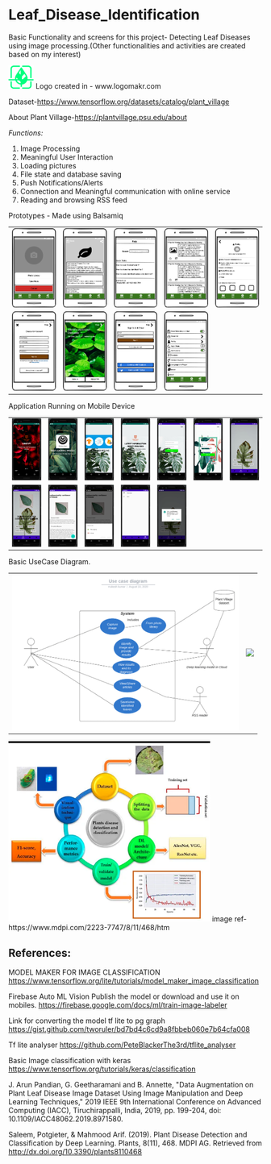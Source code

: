# Leaf_Disease_Identification
Basic Functionality and screens for this project- Detecting Leaf Diseases using image processing.(Other functionalities and activities are created based on my interest)

<img src="https://github.com/multiskilled/Leaf_Disease_Identification/blob/master/Project%20info/logo.png" width="50">
Logo created in - www.logomakr.com

Dataset-https://www.tensorflow.org/datasets/catalog/plant_village

About Plant Village-https://plantvillage.psu.edu/about


*Functions:*
1. Image Processing 
2. Meaningful User Interaction
3. Loading pictures
4. File state and database saving
5. Push Notifications/Alerts
6. Connection and Meaningful communication with online service
7. Reading and browsing RSS feed

Prototypes - Made using Balsamiq

<table> <tr> 
  <td> <img src="https://github.com/multiskilled/Leaf_Disease_Identification/blob/master/Prototype/p1.png" width="150"> </td>
  <td> <img src="https://github.com/multiskilled/Leaf_Disease_Identification/blob/master/Prototype/p2.png" width="150"> </td>
  <td> <img src="https://github.com/multiskilled/Leaf_Disease_Identification/blob/master/Prototype/p3.png" width="150"> </td>
  <td> <img src="https://github.com/multiskilled/Leaf_Disease_Identification/blob/master/Prototype/p4.png" width="150"> </td>
  <td> <img src="https://github.com/multiskilled/Leaf_Disease_Identification/blob/master/Prototype/p5.png" width="150"> </td>
  </tr>
  <tr>
  <td> <img src="https://github.com/multiskilled/Leaf_Disease_Identification/blob/master/Prototype/p6.png" width="150"> </td>
  <td> <img src="https://github.com/multiskilled/Leaf_Disease_Identification/blob/master/Prototype/p7.png" width="150"> </td>
  <td> <img src="https://github.com/multiskilled/Leaf_Disease_Identification/blob/master/Prototype/p8.png" width="150"> </td>
  <td> <img src="https://github.com/multiskilled/Leaf_Disease_Identification/blob/master/Prototype/p9.png" width="150"> </td>
  </tr>

  </table>



<table> 
  
   Application Running on Mobile Device
  
  <tr> 
  <td> <img src="https://github.com/multiskilled/Leaf_Disease_Identification/blob/master/Screens/1.PNG" width="150"> </td>
  <td> <img src="https://github.com/multiskilled/Leaf_Disease_Identification/blob/master/Screens/2.PNG" width="150"> </td>
  <td> <img src="https://github.com/multiskilled/Leaf_Disease_Identification/blob/master/Screens/3.PNG" width="150"> </td>
  <td> <img src="https://github.com/multiskilled/Leaf_Disease_Identification/blob/master/Screens/4.PNG" width="150"> </td>
  <td> <img src="https://github.com/multiskilled/Leaf_Disease_Identification/blob/master/Screens/5.PNG" width="150"> </td>
  <td> <img src="https://github.com/multiskilled/Leaf_Disease_Identification/blob/master/Screens/6.PNG" width="150"> </td>
  <td> <img src="https://github.com/multiskilled/Leaf_Disease_Identification/blob/master/Screens/7.PNG" width="150"> </td>
  </tr>
  <tr>
  <td> <img src="https://github.com/multiskilled/Leaf_Disease_Identification/blob/master/Screens/8.PNG" width="150"> </td>
  <td> <img src="https://github.com/multiskilled/Leaf_Disease_Identification/blob/master/Screens/9.PNG" width="150"> </td>
  <td> <img src="https://github.com/multiskilled/Leaf_Disease_Identification/blob/master/Screens/10.PNG" width="150"> </td>
  <td> <img src="https://github.com/multiskilled/Leaf_Disease_Identification/blob/master/Screens/11.PNG" width="150"> </td>
  <td> <img src="https://github.com/multiskilled/Leaf_Disease_Identification/blob/master/Screens/13.PNG" width="150"> </td>

  </tr> 
  
</table>
  
<table> 
  
Basic UseCase Diagram.

<td><img src="https://github.com/multiskilled/Leaf_Disease_Identification/blob/master/Project%20info/Basic%20Use%20Case%20Diagram.png" width="450"></td>
<td><img src="https://4.bp.blogspot.com/-6ILboezSMyw/WgtLEht9grI/AAAAAAAAEFU/TfoY_L7zMUoFzLWbmSRmE4GFxJzriUj8wCLcBGAs/s1600/image2.jpg" width="450"></td>
</table>
  
<img src="https://github.com/multiskilled/Leaf_Disease_Identification/blob/master/Project%20info/plant%20disease%20detection.png" width="400">
image ref-  https://www.mdpi.com/2223-7747/8/11/468/htm

## References: 

MODEL MAKER FOR IMAGE CLASSIFICATION
https://www.tensorflow.org/lite/tutorials/model_maker_image_classification


Firebase Auto ML Vision
Publish the model or download and use it on mobiles.
https://firebase.google.com/docs/ml/train-image-labeler

Link for converting the model tf lite to pg graph
https://gist.github.com/tworuler/bd7bd4c6cd9a8fbbeb060e7b64cfa008

Tf lite analyser
https://github.com/PeteBlackerThe3rd/tflite_analyser

Basic Image classification with keras
https://www.tensorflow.org/tutorials/keras/classification

J. Arun Pandian, G. Geetharamani and B. Annette, "Data Augmentation on Plant Leaf Disease Image Dataset Using Image Manipulation and Deep Learning Techniques," 2019 IEEE 9th International Conference on Advanced Computing (IACC), Tiruchirappalli, India, 2019, pp. 199-204, doi: 10.1109/IACC48062.2019.8971580.

Saleem, Potgieter, & Mahmood Arif. (2019). Plant Disease Detection and Classification by Deep Learning. Plants, 8(11), 468. MDPI AG. Retrieved from http://dx.doi.org/10.3390/plants8110468



